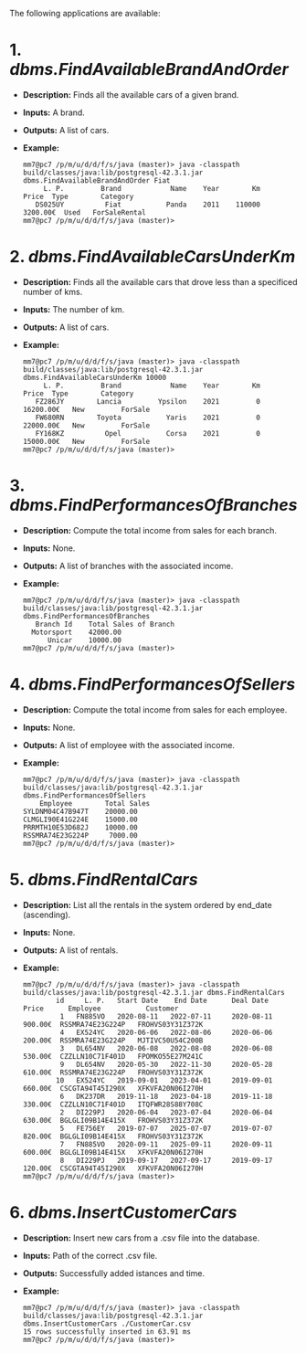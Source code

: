 The following applications are available:

# 1. *dbms.FindAvailableBrandAndOrder*

  * **Description:** Finds all the available cars of a given brand.
  * **Inputs:** A brand.
  * **Outputs:** A list of cars.
  * **Example:**

    ```shell
    mm7@pc7 /p/m/u/d/d/f/s/java (master)> java -classpath build/classes/java:lib/postgresql-42.3.1.jar dbms.FindAvailableBrandAndOrder Fiat
         L. P.         Brand            Name    Year        Km         Price  Type        Category
       DS025UY          Fiat           Panda    2011    110000      3200.00€  Used   ForSaleRental
    mm7@pc7 /p/m/u/d/d/f/s/java (master)>
    ```

# 2. *dbms.FindAvailableCarsUnderKm*

  * **Description:** Finds all the available cars that drove less than a specificed number of kms.
  * **Inputs:** The number of km.
  * **Outputs:** A list of cars.
  * **Example:**

    ```shell
    mm7@pc7 /p/m/u/d/d/f/s/java (master)> java -classpath build/classes/java:lib/postgresql-42.3.1.jar dbms.FindAvailableCarsUnderKm 10000
         L. P.         Brand            Name    Year        Km         Price  Type        Category
       FZ286JY        Lancia         Ypsilon    2021         0     16200.00€   New         ForSale
       FW680RN        Toyota           Yaris    2021         0     22000.00€   New         ForSale
       FY168KZ          Opel           Corsa    2021         0     15000.00€   New         ForSale
    mm7@pc7 /p/m/u/d/d/f/s/java (master)>
    ```

# 3. *dbms.FindPerformancesOfBranches*

  * **Description:** Compute the total income from sales for each branch.
  * **Inputs:** None.
  * **Outputs:** A list of branches with the associated income.
  * **Example:**

    ```shell
    mm7@pc7 /p/m/u/d/d/f/s/java (master)> java -classpath build/classes/java:lib/postgresql-42.3.1.jar dbms.FindPerformancesOfBranches
       Branch Id    Total Sales of Branch
      Motorsport    42000.00
          Unicar    10000.00
    mm7@pc7 /p/m/u/d/d/f/s/java (master)>
    ```

# 4. *dbms.FindPerformancesOfSellers*

  * **Description:** Compute the total income from sales for each employee.
  * **Inputs:** None.
  * **Outputs:** A list of employee with the associated income.
  * **Example:**
 
    ```shell
    mm7@pc7 /p/m/u/d/d/f/s/java (master)> java -classpath build/classes/java:lib/postgresql-42.3.1.jar dbms.FindPerformancesOfSellers
        Employee        Total Sales
    SYLDNM04C47B947T    20000.00
    CLMGLI90E41G224E    15000.00
    PRRMTH10E53D682J    10000.00
    RSSMRA74E23G224P     7000.00
    mm7@pc7 /p/m/u/d/d/f/s/java (master)>
    ```

# 5. *dbms.FindRentalCars*

  * **Description:** List all the rentals in the system ordered by end_date (ascending).
  * **Inputs:** None.
  * **Outputs:** A list of rentals.
  * **Example:**

    ```shell
    mm7@pc7 /p/m/u/d/d/f/s/java (master)> java -classpath build/classes/java:lib/postgresql-42.3.1.jar dbms.FindRentalCars
            id     L. P.   Start Date    End Date      Deal Date        Price      Employee           Customer
             1   FN885VO   2020-08-11   2022-07-11     2020-08-11      900.00€  RSSMRA74E23G224P   FROHVS03Y31Z372K
             4   EX524YC   2020-06-06   2022-08-06     2020-06-06      200.00€  RSSMRA74E23G224P   MJTIVC50U54C200B
             3   DL654NV   2020-06-08   2022-08-08     2020-06-08      530.00€  CZZLLN10C71F401D   FPOMKO55E27M241C
             9   DL654NV   2020-05-30   2022-11-30     2020-05-28      610.00€  RSSMRA74E23G224P   FROHVS03Y31Z372K
            10   EX524YC   2019-09-01   2023-04-01     2019-09-01      660.00€  CSCGTA94T45I290X   XFKVFA20N06I270H
             6   DK237DR   2019-11-18   2023-04-18     2019-11-18      330.00€  CZZLLN10C71F401D   ITQFWR28S88Y708C
             2   DI229PJ   2020-06-04   2023-07-04     2020-06-04      630.00€  BGLGLI09B14E415X   FROHVS03Y31Z372K
             5   FE756EY   2019-07-07   2025-07-07     2019-07-07      820.00€  BGLGLI09B14E415X   FROHVS03Y31Z372K
             7   FN885VO   2020-09-11   2025-09-11     2020-09-11      600.00€  BGLGLI09B14E415X   XFKVFA20N06I270H
             8   DI229PJ   2019-09-17   2027-09-17     2019-09-17      120.00€  CSCGTA94T45I290X   XFKVFA20N06I270H
    mm7@pc7 /p/m/u/d/d/f/s/java (master)> 
    ```

# 6. *dbms.InsertCustomerCars*

  * **Description:** Insert new cars from a .csv file into the database.
  * **Inputs:** Path of the correct .csv file.
  * **Outputs:** Successfully added istances and time.
  * **Example:**

    ```shell
    mm7@pc7 /p/m/u/d/d/f/s/java (master)> java -classpath build/classes/java:lib/postgresql-42.3.1.jar dbms.InsertCustomerCars ./CustomerCar.csv
    15 rows successfully inserted in 63.91 ms
    mm7@pc7 /p/m/u/d/d/f/s/java (master)>
    ```

